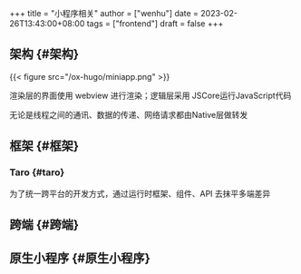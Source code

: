 +++
title = "小程序相关"
author = ["wenhu"]
date = 2023-02-26T13:43:00+08:00
tags = ["frontend"]
draft = false
+++

## 架构 {#架构}

{{< figure src="/ox-hugo/miniapp.png" >}}

渲染层的界面使用 webview 进行渲染；逻辑层采用 JSCore运行JavaScript代码

无论是线程之间的通讯、数据的传递、网络请求都由Native层做转发


## 框架 {#框架}


### Taro {#taro}

为了统一跨平台的开发方式，通过运行时框架、组件、API 去抹平多端差异


## 跨端 {#跨端}


## 原生小程序 {#原生小程序}
